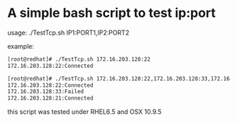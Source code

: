 A simple bash script to test ip:port
===

usage: ./TestTcp.sh IP1:PORT1,IP2:PORT2

example:

``` bash
[root@redhat]# ./TestTcp.sh 172.16.203.128:22
172.16.203.128:22:Connected

[root@redhat]# ./TestTcp.sh 172.16.203.128:22,172.16.203.128:33,172.16.203.128:21
172.16.203.128:22:Connected
172.16.203.128:33:Failed
172.16.203.128:21:Connected
```
this script was tested under RHEL6.5 and OSX 10.9.5


